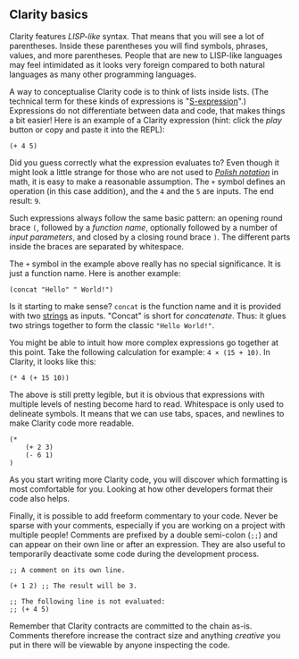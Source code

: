 ## Clarity basics

Clarity features _LISP-like_ syntax. That means that you will see a lot of
parentheses. Inside these parentheses you will find symbols, phrases, values,
and more parentheses. People that are new to LISP-like languages may feel
intimidated as it looks very foreign compared to both natural languages as many
other programming languages.

A way to conceptualise Clarity code is to think of lists inside lists. (The
technical term for these kinds of expressions is
"[S-expression](https://en.wikipedia.org/wiki/S-expression)".) Expressions do
not differentiate between data and code, that makes things a bit easier! Here is
an example of a Clarity expression (hint: click the _play_ button or copy and
paste it into the REPL):

```Clarity
(+ 4 5)
```

Did you guess correctly what the expression evaluates to? Even though it might
look a little strange for those who are not used to
_[Polish notation](https://en.wikipedia.org/wiki/Polish_notation)_ in math, it
is easy to make a reasonable assumption. The `+` symbol defines an operation (in
this case addition), and the `4` and the `5` are inputs. The end result: `9`.

Such expressions always follow the same basic pattern: an opening round brace
`(`, followed by a _function name_, optionally followed by a number of _input
parameters_, and closed by a closing round brace `)`. The different parts inside
the braces are separated by whitespace.

The `+` symbol in the example above really has no special significance. It is
just a function name. Here is another example:

```Clarity
(concat "Hello" " World!")
```

Is it starting to make sense? `concat` is the function name and it is provided
with two [strings](ch02-02-sequence-types.md#strings) as inputs. "Concat" is
short for _concatenate_. Thus: it glues two strings together to form the classic
`"Hello World!"`.

You might be able to intuit how more complex expressions go together at this
point. Take the following calculation for example: `4 × (15 + 10)`. In Clarity,
it looks like this:

```Clarity
(* 4 (+ 15 10))
```

The above is still pretty legible, but it is obvious that expressions with
multiple levels of nesting become hard to read. Whitespace is only used to
delineate symbols. It means that we can use tabs, spaces, and newlines to make
Clarity code more readable.

```Clarity
(*
	(+ 2 3)
	(- 6 1)
)
```

As you start writing more Clarity code, you will discover which formatting is
most comfortable for you. Looking at how other developers format their code also
helps.

Finally, it is possible to add freeform commentary to your code. Never be sparse
with your comments, especially if you are working on a project with multiple
people! Comments are prefixed by a double semi-colon (`;;`) and can appear on
their own line or after an expression. They are also useful to temporarily
deactivate some code during the development process.

```Clarity
;; A comment on its own line.

(+ 1 2) ;; The result will be 3.

;; The following line is not evaluated:
;; (+ 4 5)
```

Remember that Clarity contracts are committed to the chain as-is. Comments
therefore increase the contract size and anything _creative_ you put in there
will be viewable by anyone inspecting the code.

```Clarity,{"expected_output":"15","hint":"Convert the following calculation to Clarity code:\n(5 * 4) - 5"}
```
